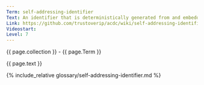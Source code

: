 ```yaml
---
Term: self-addressing-identifier
Text: An identifier that is deterministically generated from and embedded in the content it identifies, making it and its data mutually tamper-evident
Link: https://github.com/trustoverip/acdc/wiki/self-addressing-identifier
Videostart: 
Level: 7
---
```


{{ page.collection }} - {{ page.Term }}

   {{ page.text }}

{% include_relative glossary/self-addressing-identifier.md %}
